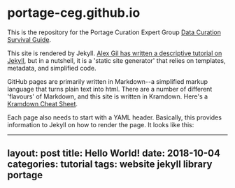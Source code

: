 # portage-ceg.github.io

This is the repository for the Portage Curation Expert Group [Data Curation Survival Guide](https://portage-ceg.github.io).

This site is rendered by Jekyll. [Alex Gil has written a descriptive tutorial on Jekyll](https://www.chronicle.com/blogs/profhacker/jekyll1/60913), but in a nutshell, it is a 'static site generator' that relies on templates, metadata, and simplified code. 

GitHub pages are primarily written in Markdown--a simplified markup language that turns plain text into html. There are a number of different 'flavours' of Markdown, and this site is written in Kramdown. Here's a [Kramdown Cheat Sheet](https://kramdown.gettalong.org/quickref.html). 

Each page also needs to start with a YAML header. Basically, this provides information to Jekyll on how to render the page. It looks like this:

---
layout: post
title:  Hello World!
date:   2018-10-04
categories: tutorial
tags: website
      jekyll
      library
      portage
---
